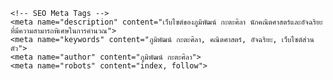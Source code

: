 <head>
    <meta charset="UTF-8">
    <meta name="viewport" content="width=device-width, initial-scale=1.0">
    <meta http-equiv="X-UA-Compatible" content="ie=edge">
    <title>ภูมิพัฒน์ กะตะศิลา</title>
    
    <!-- SEO Meta Tags -->
    <meta name="description" content="เว็บไซต์ของภูมิพัฒน์ กะตะศิลา นักคณิตศาสตร์และอัจฉริยะที่มีความสามารถพิเศษในการคำนวณ">
    <meta name="keywords" content="ภูมิพัฒน์ กะตะศิลา, คณิตศาสตร์, อัจฉริยะ, เว็บไซต์ส่วนตัว">
    <meta name="author" content="ภูมิพัฒน์ กะตะศิลา">
    <meta name="robots" content="index, follow">
</head>
